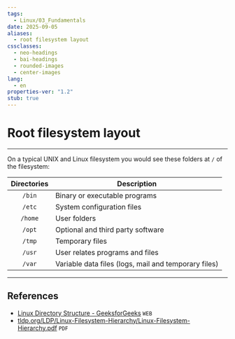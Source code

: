 ```yaml
---
tags:
  - Linux/03_Fundamentals
date: 2025-09-05
aliases:
  - root filesystem layout
cssclasses:
  - neo-headings
  - bai-headings
  - rounded-images
  - center-images
lang:
  - en
properties-ver: "1.2"
stub: true
---
```

# Root filesystem layout

***

On a typical UNIX and Linux filesystem you would see these folders at `/` of the filesystem:

| Directories | Description                                          |
| :---------: | ---------------------------------------------------- |
|   `/bin`    | Binary or executable programs                        |
|   `/etc`    | System configuration files                           |
|   `/home`   | User folders                                         |
|   `/opt`    | Optional and third party software                    |
|   `/tmp`    | Temporary files                                      |
|   `/usr`    | User relates programs and files                      |
|   `/var`    | Variable data files (logs, mail and temporary files) |


***
## References
- [Linux Directory Structure - GeeksforGeeks](https://www.geeksforgeeks.org/linux-unix/linux-directory-structure/) `WEB`
- [tldp.org/LDP/Linux-Filesystem-Hierarchy/Linux-Filesystem-Hierarchy.pdf](https://tldp.org/LDP/Linux-Filesystem-Hierarchy/Linux-Filesystem-Hierarchy.pdf) `PDF`